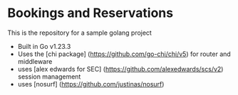 # Bookings and Reservations
This is the repository for a sample golang project

- Built in Go v1.23.3
- Uses the [chi package] (https://github.com/go-chi/chi/v5) for router and middleware
- uses [alex edwards for SEC] (https://github.com/alexedwards/scs/v2) session management
- uses [nosurf] (https://github.com/justinas/nosurf)